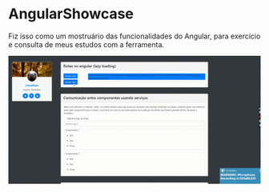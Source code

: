# AngularShowcase
Fiz isso como um mostruário das funcionalidades do Angular, para exercício e consulta de meus estudos com a ferramenta.

![](https://github.com/Jonathan-DevCode/AngularShowcase/blob/main/images/first.gif)
